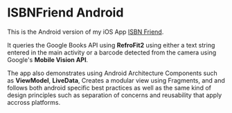 # ISBNFriend Android

This is the Android version of my iOS App [ISBN Friend](https://github.com/MrRobertTheSmith/ISBN-Friend).

It queries the Google Books API using **RefroFit2** using either a text string entered in the main activity or a barcode detected from the camera using Google's **Mobile Vision API**.

The app also demonstrates using Android Architecture Components such as **ViewModel**, **LiveData**, Creates a modular view using Fragments, and and follows both android specific best practices as well as the same kind of design principles such as separation of concerns and reusability that apply accross platforms.